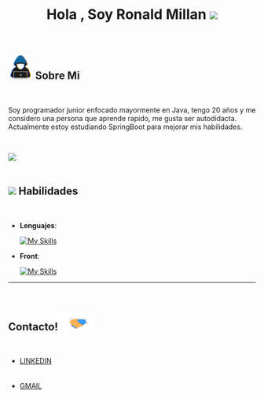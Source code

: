 <h1 align="center"><b>Hola , Soy Ronald Millan </b><img src="https://media.giphy.com/media/hvRJCLFzcasrR4ia7z/giphy.gif" width="35"></h1>
<br>
	
## <picture><img src = "https://github.com/0xAbdulKhalid/0xAbdulKhalid/raw/main/assets/mdImages/about_me.gif" width = 50px></picture> **Sobre Mi**
<br>

Soy programador junior enfocado mayormente en Java, tengo 20 años y me considero una persona que aprende rapido, me gusta ser autodidacta. Actualmente estoy estudiando SpringBoot 
para mejorar mis habilidades.

<br>

<img src="https://user-images.githubusercontent.com/73097560/115834477-dbab4500-a447-11eb-908a-139a6edaec5c.gif"><br><br>

## <img src="https://media2.giphy.com/media/QssGEmpkyEOhBCb7e1/giphy.gif?cid=ecf05e47a0n3gi1bfqntqmob8g9aid1oyj2wr3ds3mg700bl&rid=giphy.gif" width ="25"><b> Habilidades</b>
<br>

<p align="center">

- **Lenguajes**:
    
    [![My Skills](https://skillicons.dev/icons?i=java,spring,mysql&perline=3)](https://skillicons.dev)

- **Front**:
    
    [![My Skills](https://skillicons.dev/icons?i=html,css,js&perline=3)](https://skillicons.dev)
-----

<br>

## <b> Contacto!</b><img src="https://github.com/0xAbdulKhalid/0xAbdulKhalid/raw/main/assets/mdImages/handshake.gif" width ="80">
<br>
<div align='left'>

<ul>

<li>
<a href="https://www.linkedin.com/in/ronald-andres-millan-romero-856801244/" target="_blank">
  LINKEDIN
</a>
</li>

<br>

<br>

<li>
<a href="mailto:rmillandev@gmail.com" target="_blank">
  GMAIL
</a>
</li>
	
</ul>
</div>

